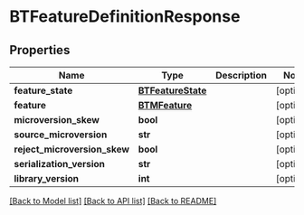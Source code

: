 # BTFeatureDefinitionResponse

## Properties
Name | Type | Description | Notes
------------ | ------------- | ------------- | -------------
**feature_state** | [**BTFeatureState**](BTFeatureState.md) |  | [optional] 
**feature** | [**BTMFeature**](BTMFeature.md) |  | [optional] 
**microversion_skew** | **bool** |  | [optional] 
**source_microversion** | **str** |  | [optional] 
**reject_microversion_skew** | **bool** |  | [optional] 
**serialization_version** | **str** |  | [optional] 
**library_version** | **int** |  | [optional] 

[[Back to Model list]](../README.md#documentation-for-models) [[Back to API list]](../README.md#documentation-for-api-endpoints) [[Back to README]](../README.md)


